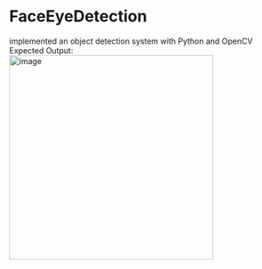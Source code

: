 # FaceEyeDetection
implemented an object detection system with Python and OpenCV
Expected Output:   
<img width="367" alt="image" src="https://github.com/JerryTseee/FaceEyeDetection/assets/126223772/daa38e2a-ca63-4e52-865f-4a4d81d24fa7">
